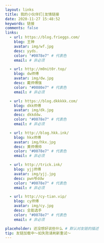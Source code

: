 ```yaml
---
layout: links
title: 我的小伙伴们|友情链接
date: 2020-11-27 15:48:52
keywords: 链接
comments: false
links:
  - url: https://blog.frieggs.com/
    blog: 王神
    avatar: img/wf.jpg
    desc: yyds.
    color: "#0078e7" # 代表色
    email: # 非必须

  - url: http://m0nit0r.top/
    blog: dw师傅
    avatar: img/dw.jpg
    desc: 戴师傅强
    color: "#0080e7" # 代表色
    email: # 非必须

  - url: https://blog.dkkkkk.com/
    blog: dkk师傅
    avatar: img/dk.jpg
    desc: dkkddw.
    color: "#0078e7" # 代表色
    email: # 非必须

  - url: http://blog.hkk.ink/
    blog: hkx师傅
    avatar: img/hkx.jpg
    desc: 黄师傅帅
    color: "#0078e7" # 代表色
    email: # 非必须

  - url: http://trick.ink/
    blog: yjj师傅
    avatar: img/yjj.jpg
    desc: pwn爷ddw
    color: "#0078e7" # 代表色
    email: # 非必须

  - url: http://cy-tian.vip/
    blog: cy师傅
    avatar: img/cy.jpg
    desc: 全能选手
    color: "#0078e7" # 代表色
    email: # 非必须

placeholder: 还没想好说些什么 # 默认对友链的描述
tip: 友链加载中～如失败请刷新重试～
---
```


